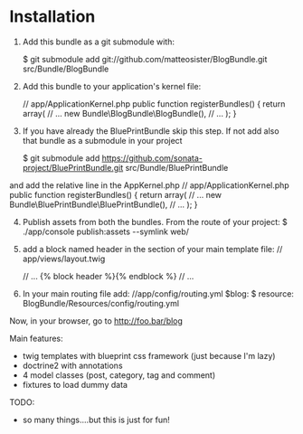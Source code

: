 Installation
============

1. Add this bundle as a git submodule with:

	$ git submodule add git://github.com/matteosister/BlogBundle.git src/Bundle/BlogBundle

2. Add this bundle to your application's kernel file:

	  // app/ApplicationKernel.php
          public function registerBundles()
          {
              return array(
                  // ...
                  new Bundle\BlogBundle\BlogBundle(),
                  // ...
              );
          }


3. If you have already the BluePrintBundle skip this step. If not add also that bundle as a submodule in your project

	$ git submodule add https://github.com/sonata-project/BluePrintBundle.git src/Bundle/BluePrintBundle

and add the relative line in the AppKernel.php
	// app/ApplicationKernel.php
	public function registerBundles()
	{
	  return array(
	    // ...
	    new Bundle\BluePrintBundle\BluePrintBundle(),
	    // ...
	  );
	}

4. Publish assets from both the bundles.
From the route of your project:
$ ./app/console publish:assets --symlink web/

5. add a block named header in the <head> section of your main template file:
	// app/views/layout.twig
	<!DOCTYPE html>
	<html>
	    <head>
		// ...
		{% block header %}{% endblock %}
	    </head>
	    // ...
	</html>

6. In your main routing file add:
	//app/config/routing.yml
	$blog:
    	$  resource: BlogBundle/Resources/config/routing.yml


Now, in your browser, go to http://foo.bar/blog


Main features:
- twig templates with blueprint css framework (just because I'm lazy)
- doctrine2 with annotations
- 4 model classes (post, category, tag and comment)
- fixtures to load dummy data

TODO:
- so many things....but this is just for fun!

